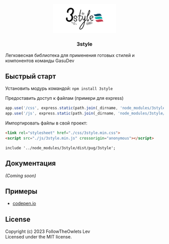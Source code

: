 
<p align="center">
    <img src="./img/3style.png" alt="3style logo" width="200">
</p>

<h3 align="center">3style</h3>

Легковесная библиотека для применения готовых стилей и компонентов команды GasuDev

## Быстрый старт
Установить модурь командой: `npm install 3style`

Предоставить доступ к файлам (примери для express)
```js
app.use('/css', express.static(path.join(_dirname, 'node_modules/3style/dist/css')));
app.use('/js', express.static(path.join(_dirname, 'node_modules/3style/dist/js')));
```

Импортировать файлы в свой проект:
``` html 
<link rel="stylesheet" href="./css/3style.min.css">
<script src="./js/3style.min.js" crossorigin="anonymous"></script>
```

``` pug 
include '../node_modules/3style/dist/pug/3style';
```

## Документация
_(Coming soon)_

## Примеры
* [codepen.io](https://codepen.io/followtheowlets/pen/bGORpEp)

## License
Copyright (c) 2023 FollowTheOwlets Lev  
Licensed under the MIT license.
